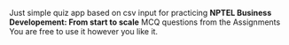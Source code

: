 Just simple quiz app based on csv input for practicing **NPTEL Business Developement: From start to scale** MCQ questions from the Assignments
You are free to use it however you like it.

